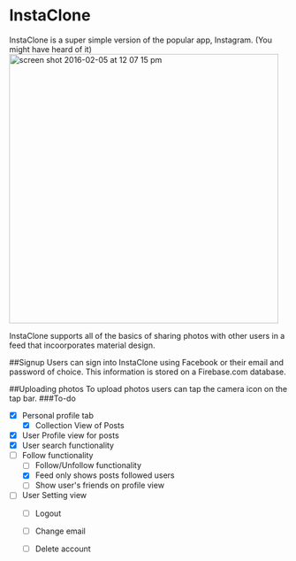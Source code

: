 # InstaClone

InstaClone is a super simple version of the popular app, Instagram. (You might have heard of it)
<img width="487" alt="screen shot 2016-02-05 at 12 07 15 pm" src="https://cloud.githubusercontent.com/assets/7423532/12853252/0e4f62a4-cc01-11e5-8f2a-0280622c24ed.png">

InstaClone supports all of the basics of sharing photos with other users in a feed that incoorporates material design. 

##Signup
Users can sign into InstaClone using Facebook or their email and password of choice. This information is stored on a Firebase.com database. 

##Uploading photos
To upload photos users can tap the camera icon on the tap bar. 
###To-do
- [x] Personal profile tab
  - [x] Collection View of Posts
- [x] User Profile view for posts 
- [x] User search functionality
- [ ] Follow functionality
  - [ ] Follow/Unfollow functionality
  - [x] Feed only shows posts followed users
  - [ ] Show user's friends on profile view
- [ ] User Setting view
  - [ ] Logout
  - [ ] Change email
  - [ ] Delete account



